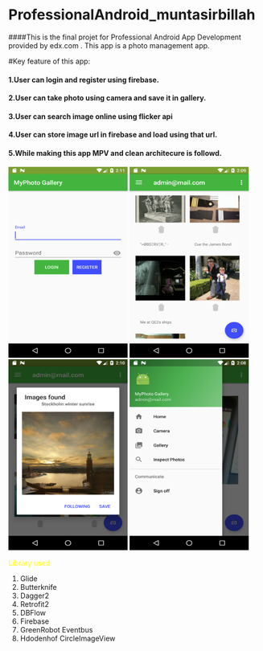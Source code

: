 # ProfessionalAndroid_muntasirbillah

####This is the final projet for Professional Android App Development provided by edx.com . This app is a photo management app. 

#Key feature of this app:
#### 1.User can login and register using firebase.
#### 2.User can take photo using camera and save it in gallery.
#### 3.User can search image online using flicker api
#### 4.User can store image url in firebase and load using that url.
#### 5.While making this app MPV and clean architecure is followd.

<img src="ScreenShots/Login_Screen.png" width="237" height="380">
<img src="ScreenShots/Gallery.png" width="237" height="380">
<img src="ScreenShots/Search_result.png" width="237" height="380">
<img src="ScreenShots/NavDrawer.png" width="237" height="380">

 <span style="color: #FFFF00">Library used:</span>
1.	Glide
2.	Butterknife
3.	Dagger2
4.	Retrofit2
5.	DBFlow
6.	Firebase
7.	GreenRobot Eventbus
8.	Hdodenhof CircleImageView

